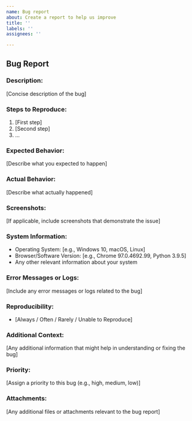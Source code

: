```yaml
---
name: Bug report
about: Create a report to help us improve
title: ''
labels: ''
assignees: ''

---
```


## Bug Report

### Description:
[Concise description of the bug]

### Steps to Reproduce:
1. [First step]
2. [Second step]
3. ...

### Expected Behavior:
[Describe what you expected to happen]

### Actual Behavior:
[Describe what actually happened]

### Screenshots:
[If applicable, include screenshots that demonstrate the issue]

### System Information:
- Operating System: [e.g., Windows 10, macOS, Linux]
- Browser/Software Version: [e.g., Chrome 97.0.4692.99, Python 3.9.5]
- Any other relevant information about your system

### Error Messages or Logs:
[Include any error messages or logs related to the bug]

### Reproducibility:
- [Always / Often / Rarely / Unable to Reproduce]

### Additional Context:
[Any additional information that might help in understanding or fixing the bug]

### Priority:
[Assign a priority to this bug (e.g., high, medium, low)]

### Attachments:
[Any additional files or attachments relevant to the bug report]
